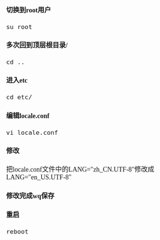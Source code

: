 <font size = 4 face = "黑体">

#### 切换到root用户

    su root

#### 多次回到顶层根目录/

    cd ..
    
#### 进入etc

    cd etc/
    
#### 编辑locale.conf

    vi locale.conf
    
#### 修改

把locale.conf文件中的LANG="zh_CN.UTF-8"修改成LANG="en_US.UTF-8"

#### 修改完成wq保存


#### 重启

    reboot

</font>